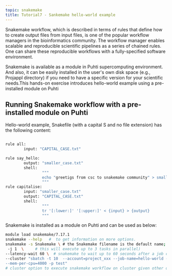 ```yaml
---
topic: snakemake
title: Tutorial7 - Sankemake hello-world example
---
```

Snakemake workflow, which is described in terms of rules that define how to create output files from input files, is one of the popular workflow managers in the bioinformatics community. The workflow manager enables scalable and reproducible scientific pipelines as a series of chained rules. One can share these reproducible workflows with a fully-specified software environment. 

Snakemake is available as a module in Puhti supercomputing environment. And also, it can be easily installed in the user's own disk space (e.g., Projappl directory) if you need to have a specific version for your scientific needs.This hands-on exercise introduces hello-world example using a pre-installed module on Puhti

## Running Snakemake workflow with a pre-installed module on Puhti

Hello-world example, Snakefile (with a capital S and no file extension) has the following content:

```bash

rule all:
        input: "CAPITAL_CASE.txt"

rule say_hello:
        output: "smaller_case.txt"
        shell:
                """
                echo "greetigs from csc to snakemake community" > smaller_case.txt
                """
rule capitalise:
        input: "smaller_case.txt"
        output: "CAPITAL_CASE.txt"
        shell:
                """
                tr '[:lower:]' '[:upper:]' < {input} > {output}
                """
```

Snakemake is installed as a module on Puhti and can be used as below: 

```bash
module load snakemake/7.17.1
snakemake --help   #  to get information on more options.
snakemake -s Snakemake \ # the Snakemake filename is the default name; no need specify with -s flag
 -j 1  \     # this will execute up to 3 tasks in parallel)       
--latency-wait 60 \  # snakemake to wait up to 60 seconds after a job completes for the output files to become available.
--cluster "sbatch -t 10  --account=project_xxx --job-name=hello-world --tasks-per-node=1 --cpus-per-task=1 
--mem-per-cpu=4000 -p test"
# cluster option to execute snakemake workflow on cluster given other options for slurm
```
